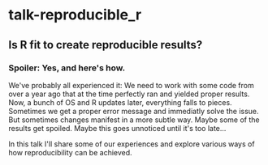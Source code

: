 # talk-reproducible_r

## Is R fit to create reproducible results?
### Spoiler: Yes, and here's how.
We've probably all experienced it:
We need to work with some code from over a year ago that at the time perfectly ran and yielded proper results.
Now, a bunch of OS and R updates later, everything falls to pieces.
Sometimes we get a proper error message and immediatly solve the issue.
But sometimes changes manifest in a more subtle way.
Maybe some of the results get spoiled.
Maybe this goes unnoticed until it's too late...

In this talk I'll share some of our experiences and explore various ways of how reproducibility can be achieved.
